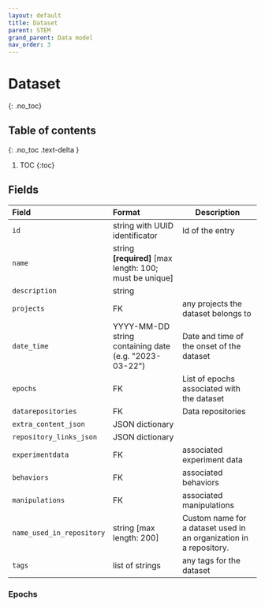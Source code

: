 ```yaml
---
layout: default
title: Dataset
parent: STEM
grand_parent: Data model
nav_order: 3
---
```


# Dataset
{: .no_toc}

## Table of contents
{: .no_toc .text-delta }

1. TOC
{:toc}

## Fields

| Field  | Format  | Description |
|:-------|:--------|-------------|
| `id` | string with UUID identificator | Id of the entry |
| `name` | string **[required]** [max length: 100; must be unique]|  |
| `description` | string |
| `projects` | FK | any projects the dataset belongs to |
| `date_time` | YYYY-MM-DD string containing date (e.g. "2023-03-22") | Date and time of the onset of the dataset |
| `epochs` | FK | List of epochs associated with the dataset |
| `datarepositories` | FK | Data repositories |
| `extra_content_json` | JSON dictionary | |
| `repository_links_json` | JSON dictionary | |
| `experimentdata` | FK | associated experiment data|
| `behaviors` | FK | associated behaviors |
| `manipulations` | FK | associated manipulations|
| `name_used_in_repository` | string [max length: 200]| Custom name for a dataset used in an organization in a repository.  |
| `tags` | list of strings | any tags for the dataset |


### Epochs

